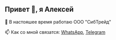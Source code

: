 ## Привет 👋, я Алексей

🔭 В настояшее время работаю ООО "CибТрейд"

📫 Как со мной связатся: [WhatsApp](https://api.whatsapp.com/send/?phone=79236068390), [Telegram](https://t.me/alex1705s)
